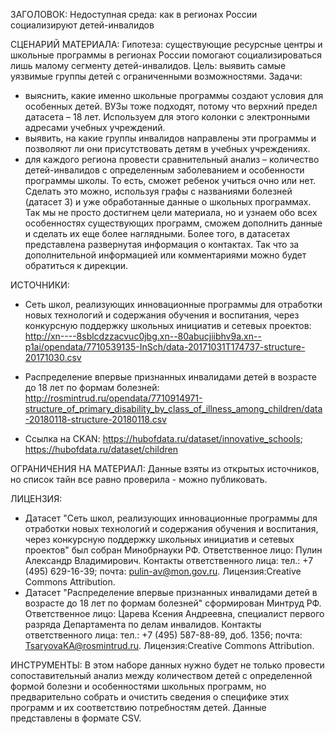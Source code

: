 ЗАГОЛОВОК: Недоступная среда: как в регионах России социализируют детей-инвалидов

СЦЕНАРИЙ МАТЕРИАЛА:
Гипотеза: существующие ресурсные центры и школьные программы в регионах России помогают социализироваться лишь малому сегменту детей-инвалидов. 
Цель: выявить самые уязвимые группы детей с ограниченными возможностями.
Задачи:
- выяснить, какие именно школьные программы создают условия для особенных детей. ВУЗы тоже подходят, потому что верхний предел датасета – 18 лет. Используем для этого колонки с электронными адресами учебных учреждений. 
- выявить, на какие группы инвалидов направлены эти программы и позволяют ли они присутствовать детям в учебных учреждениях. 
- для каждого региона провести сравнительный анализ – количество детей-инвалидов с определенным заболеванием и особенности программы школы. То есть, сможет ребенок учиться очно или нет. Сделать это можно, используя графы с названиями болезней (датасет 3) и уже обработанные данные о школьных программах. 
Так мы не просто достигнем цели материала, но и узнаем обо всех особенностях существующих программ, сможем дополнить данные и сделать их еще более наглядными. Более того, в датасетах представлена развернутая информация о контактах. Так что за дополнительной информацией или комментариями можно будет обратиться к дирекции.

ИСТОЧНИКИ:
- Сеть школ, реализующих инновационные программы для отработки новых технологий и содержания обучения и воспитания, через конкурсную поддержку школьных инициатив и сетевых проектов:
http://xn----8sblcdzzacvuc0jbg.xn--80abucjiibhv9a.xn--p1ai/opendata/7710539135-InSch/data-20171031T174737-structure-20171030.csv

- Распределение впервые признанных инвалидами детей в возрасте до 18 лет по формам болезней:
http://rosmintrud.ru/opendata/7710914971-structure_of_primary_disability_by_class_of_illness_among_children/data-20180118-structure-20180118.csv

- Ссылка на CKAN: https://hubofdata.ru/dataset/innovative_schools; https://hubofdata.ru/dataset/children

ОГРАНИЧЕНИЯ НА МАТЕРИАЛ:
Данные взяты из открытых источников, но список тайн все равно проверила - можно публиковать.

ЛИЦЕНЗИЯ:
- Датасет "Сеть школ, реализующих инновационные программы для отработки новых технологий и содержания обучения и воспитания, через конкурсную поддержку школьных инициатив и сетевых проектов" был собран Минобрнауки РФ. Ответственное лицо: Пулин Александр Владимирович. Контакты ответственного лица: тел.: +7 (495) 629-16-39; почта: pulin-av@mon.gov.ru. Лицензия:Creative Commons Attribution.
- Датасет "Распределение впервые признанных инвалидами детей в возрасте до 18 лет по формам болезней" сформирован Минтруд РФ. Ответственное лицо: Царева Ксения Андреевна, специалист первого разряда Департамента по делам инвалидов. Контакты ответственного лица: тел.: +7 (495) 587-88-89, доб. 1356; почта: TsaryovaKA@rosmintrud.ru. Лицензия:Creative Commons Attribution.

ИНСТРУМЕНТЫ: 
В этом наборе данных нужно будет не только провести сопоставительный анализ между количеством детей с определенной формой болезни и особенностями школьных программ, но предварительно собрать и очистить сведения о специфике этих программ и их соответствию потребностям детей. Данные представлены в формате CSV.
